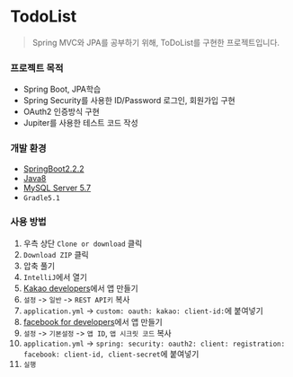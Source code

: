 # TodoList

> Spring MVC와 JPA를 공부하기 위해, ToDoList를 구현한 프로젝트입니다.

### 프로젝트 목적
- Spring Boot, JPA학습
- Spring Security를 사용한 ID/Password 로그인, 회원가입 구현
- OAuth2 인증방식 구현
- Jupiter를 사용한 테스트 코드 작성

### 개발 환경
- [SpringBoot2.2.2](https://start.spring.io/)
- [Java8](https://www.oracle.com/technetwork/java/javase/downloads/jdk8-downloads-2133151.html)
- [MySQL Server 5.7](https://www.mysql.com/)
- `Gradle5.1`

### 사용 방법
1. 우측 상단 `Clone or download` 클릭
2. `Download ZIP` 클릭
3. 압축 풀기
4. `IntelliJ`에서 열기
5. [Kakao developers](https://developers.kakao.com/)에서 앱 만들기
6. `설정` -> `일반` -> `REST API키` 복사
7. `application.yml` -> `custom: oauth: kakao: client-id:`에 붙여넣기
8. [facebook for developers](https://developers.facebook.com/)에서 앱 만들기
9. `설정` -> `기본설정` -> `앱 ID`, `앱 시크릿 코드` 복사
10. `application.yml` -> `spring: security: oauth2: client: registration: facebook: client-id, client-secret`에 붙여넣기
11. `실행`
